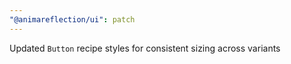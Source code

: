 ```yaml
---
"@animareflection/ui": patch
---
```


Updated `Button` recipe styles for consistent sizing across variants
